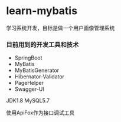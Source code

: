 # learn-mybatis
学习系统开发，目标是做一个用户画像管理系统

### 目前用到的开发工具和技术
- SpringBoot
- MyBatis
- MyBatisGenerator
- Hibernator-Validator
- PageHelper
- Swagger-UI

JDK1.8 MySQL5.7 

使用ApiFox作为接口调试工具
